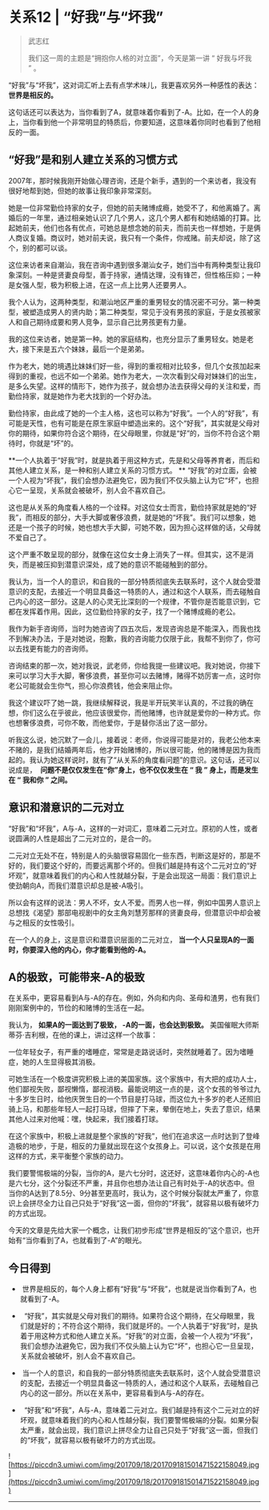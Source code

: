 # 关系12 | “好我”与“坏我”

> 武志红
> 
> 我们这一周的主题是“拥抱你人格的对立面”，今天是第一讲 “ 好我与坏我 ” 。

“好我”与“坏我”，这对词汇听上去有点学术味儿，我更喜欢另外一种感性的表达： **世界是相反的。**

这句话还可以表达为，当你看到了A，就意味着你看到了-A。比如，在一个人的身上，当你看到他一个非常明显的特质后，你要知道，这意味着你同时也看到了他相反的一面。

## “好我”是和别人建立关系的习惯方式

2007年，那时候我刚开始做心理咨询，还是个新手，遇到的一个来访者，我没有很好地帮到她，但她的故事让我印象非常深刻。

她是一位非常勤俭持家的女子，但她的前夫赌博成瘾，她受不了，和他离婚了。离婚后的一年里，通过相亲她认识了几个男人，这几个男人都有和她结婚的打算。比起她前夫，他们也各有优点，可她总是想念她的前夫，而前夫也一样想她，于是俩人商议复婚。商议时，她对前夫说，我只有一个条件，你戒赌。前夫却说，除了这个，别的都可以谈。

这位来访者来自潮汕，我在咨询中遇到很多潮汕女子，她们当中有两种类型让我印象深刻。一种是贤妻良母型，善于持家，通情达理，没有锋芒，但性格压抑；一种是女强人型，极为积极上进，在这一点上比男人还要男人。

我个人认为，这两种类型，和潮汕地区严重的重男轻女的情况密不可分。第一种类型，被塑造成男人的贤内助；第二种类型，常见于没有男孩的家庭，于是女孩被家人和自己期待成要和男人竞争，显示自己比男孩更有力量。

我的这位来访者，她是第一种。她的家庭结构，也充分显示了重男轻女。她是老大，接下来是五六个妹妹，最后一个是弟弟。

作为老大，她的境遇比妹妹们好一些，得到的重视相对比较多，但几个女孩加起来得到的重视，也远不如一个弟弟。她作为老大，一次次看到父母对妹妹们的出生，是多么失望。这样的情形下，她作为孩子，就会想办法去获得父母的关注和爱，而勤俭持家，就是她作为老大找到的一个好办法。

勤俭持家，由此成了她的一个主人格，这也可以称为“好我”。一个人的“好我”，有可能是天性，也有可能是在原生家庭中塑造出来的。这个“好我”，其实就是父母对你的期待，如果你符合这个期待，在父母眼里，你就是“好”的，当你不符合这个期待时，你就是“坏”的。

 **一个人执着于“好我”时，就是执着于用这种方式，先是和父母等养育者，而后和其他人建立关系，是一种和别人建立关系的习惯方式。 ** “好我”的对立面，会被一个人视为“坏我”，我们会想办法避免它，因为我们不仅头脑上认为它“坏”，也担心它一呈现，关系就会被破坏，别人会不喜欢自己。

这也是从关系的角度看人格的一个诠释。对这位女士而言，勤俭持家就是她的“好我”，而相反的部分，大手大脚或奢侈浪费，就是她的“坏我”。我们可以想象，她还是一个孩子的时候，她也想大手大脚，可她不敢，因为担心这样做的话，父母就不爱自己了。

这个严重不敢呈现的部分，就像在这位女士身上消失了一样。但其实，这不是消失，而是被压抑到潜意识深处，成了她的意识不能碰触到的部分。

我认为，当一个人的意识，和自我的一部分特质彻底失去联系时，这个人就会受潜意识的支配，去接近一个明显具备这一特质的人，通过和这个人联系，而去碰触自己内心的这一部分。这是人的心灵无比深刻的一个规律，不管你是否能意识到，它都在发挥着作用。因此，这位勤俭持家的女子，找了一个赌博成瘾的老公。

我作为新手咨询师，当时为她咨询了四五次后，发现咨询总是不能深入，而我也找不到解决办法，于是对她说，抱歉，我的咨询能力仅限于此，我帮不到你了，你可以去找更有能力的咨询师。

咨询结束的那一次，她对我说，武老师，你给我提一些建议吧。我对她说，你接下来可以学习大手大脚，奢侈浪费，甚至你可以去赌博，赌得不妨厉害一点，这时你老公可能就会生你气，担心你浪费钱，他会来阻止你。

我这个建议吓了她一跳，我继续解释说，我是半开玩笑半认真的，不过我的确在想，你们这么在乎彼此，他应该很爱你，而他赌博，也许就是爱你的一种方式。你也想奢侈浪费，可你不敢，而他爱你，于是替你活出了这一部分。

听我这么说，她沉默了一会儿，接着说：老师，你说得可能是对的，我老公他本来不赌的，是我们结婚两年后，他才开始赌博的，所以很可能，他的赌博是因为我而起的。我认为她这样说时，就有了“从关系的角度看问题”的意识。这句话，还可以说成是，  **问题不是仅仅发生在“你”身上，也不仅仅发生在 “ 我 ” 身上，而是发生在 “ 我和你 ” 之间。**

## 意识和潜意识的二元对立

“好我”和“坏我”，A与-A，这样的一对词汇，意味着二元对立。原初的人性，或者说圆满的人性是超出了二元对立的，是合一的。

二元对立无处不在，特别是人的头脑很容易固化一些东西，判断这是好的，那是不好的，我们要这个好的，而要远离那个坏的。但我们越是持有这个二元对立的“好坏观”，就意味着我们的内心和人性就越分裂，于是会出现这一局面：我们意识上使劲朝向A，而我们潜意识却总是被-A吸引。

所以会有这样的说法：男人不坏，女人不爱。而男人也一样，例如中国男人意识上总想找《渴望》那部电视剧中的女主角刘慧芳那样的贤妻良母，但潜意识中却会被与之相反的女性吸引。

在一个人的身上，这是意识和潜意识层面的二元对立， **当一个人只呈现A的一面时，你要深入他的内心，你才能看到他的-A。**

## A的极致，可能带来-A的极致

在关系中，更容易看到A与-A的存在。例如，外向和内向、圣母和渣男，也有我们刚刚案例中的，节俭的和赌博的生活在一起。

我认为， **如果A的一面达到了极致， -A的一面，也会达到极致。** 美国催眠大师斯蒂芬·吉利根，在他的课上，讲过这样一个故事：

一位年轻女子，有严重的嗜睡症，常常是走路说话时，突然就睡着了。因为嗜睡症，她的人生显得极其消极。

可她生活在一个极度讲究积极上进的美国家族。这个家族中，有大把的成功人士，他们鄙视失败，鄙视懒惰，鄙视消极。最能说明这一点的是，这个女孩的爷爷过九十多岁生日时，给他庆贺生日的一个节目是打马球，而这位九十多岁的老人还照旧骑上马，和那些年轻人一起打马球，但摔了下来，晕倒在地上，失去了意识，结果其他人过来对他喊：嘿，快起来，我们接着打球。

在这个家族中，积极上进就是整个家族的“好我”，他们在追求这一点时达到了登峰造极的地步，于是，相反的力量就出现在这个女孩身上。可以说，这个女孩是在用这样的方式，来平衡整个家族的动力。

我们要警惕极端的分裂，当你的A，是六七分时，这还好，这意味着你内心的-A也是六七分，这个分裂还不严重，并且你也想办法让自己有时处于-A的状态中。但当你的A达到了8.5分、9分甚至更高时，我认为，这个时候分裂就太严重了，你意识上会拼尽全力让自己只处于“好我”这一面，但你的“坏我”，就容易以极有破坏力的方式出现。

今天的文章是先给大家一个概念，让我们初步形成“世界是相反的”这个意识，也开始有“当你看到了A，也就看到了-A”的眼光。

## 今日得到

*  世界是相反的，每个人身上都有“好我”与“坏我”，也就是说当你看到了A，也就看到了-A。

*   “好我”，其实就是父母对我们的期待。如果符合这个期待，在父母眼里，我们就是好的；不符合这个期待，我们就是坏的。一个人执着于“好我”时，是执着于用这种方式和他人建立关系。“好我”的对立面，会被一个人视为“坏我”，我们会想办法避免它，因为我们不仅头脑上认为它“坏”，也担心它一旦呈现，关系就会被破坏，别人会不喜欢自己。

*  当一个人的意识，和自我的一部分特质彻底失去联系时，这个人就会受潜意识的支配，去接近一个明显具备这一特质的人，通过和这个人联系，去碰触自己内心的这一部分。所以在关系中，更容易看到A与-A的存在。

*   “好我”和“坏我”，A与-A，意味着二元对立。我们越是持有这个二元对立的好坏观，就意味着我们的内心和人性越分裂，我们要警惕极端的分裂。如果分裂太严重，就会出现，我们意识上拼尽全力让自己只处于“好我”这一面，但我们的“坏我”，就容易以极有破坏力的方式出现。

![https://piccdn3.umiwi.com/img/201709/18/201709181501471522158049.jpg](https://piccdn3.umiwi.com/img/201709/18/201709181501471522158049.jpg)

---
